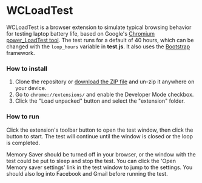 # WCLoadTest

WCLoadTest is a browser extension to simulate typical browsing behavior for testing laptop battery life, based on Google's [Chromium power_LoadTest tool](http://www.chromium.org/chromium-os/testing/power-testing). The test runs for a default of 40 hours, which can be changed with the `loop_hours` variable in **test.js**. It also uses the [Bootstrap](https://getbootstrap.com/) framework.

### How to install

1. Clone the repository or [download the ZIP file](https://github.com/corbindavenport/wcloadtest/archive/refs/heads/main.zip) and un-zip it anywhere on your device.
2. Go to `chrome://extensions/` and enable the Developer Mode checkbox.
3. Click the "Load unpacked" button and select the "extension" folder.

### How to run

Click the extension's toolbar button to open the test window, then click the button to start. The test will continue until the window is closed or the loop is completed.

Memory Saver should be turned off in your browser, or the window with the test could be put to sleep and stop the test. You can click the 'Open Memory saver settings' link in the test window to jump to the settings. You should also log into Facebook and Gmail before running the test.
